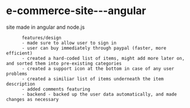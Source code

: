 # e-commerce-site---angular
site made in angular and node.js

          features/design
          - made sure to allow user to sign in
          - user can buy immediately through paypal (faster, more efficient)
          - created a hard-coded list of items, might add more later on, and sorted them into pre-existing categories
          - created a support icon at the bottom in case of any user problems
          - created a similiar list of items underneath the item description
          - added comments featuring
          - backend - backed up the user data automatically, and made changes as necessary
